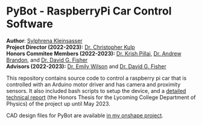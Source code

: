 # PyBot - RaspberryPi Car Control Software

**Author**: [Sylphrena Kleinsasser](https://github.com/sylphrena0)  
**Project Director (2022-2023):** [Dr. Christopher Kulp](https://www.lycoming.edu/faculty/kulp-christopher.aspx)  
**Honors Commitee Members (2022-2023):** [Dr. Krish Pillai](https://www.lycoming.edu/faculty/pillai-krish.aspx), [Dr. Andrew Brandon](https://www.lycoming.edu/faculty/brandon-andrew.aspx), and [Dr. David G. Fisher](https://www.lycoming.edu/faculty/fisher-david.aspx)  
**Advisors (2022-2023):** [Dr. Emily Wilson](https://www.lycoming.edu/faculty/wilson-emily.aspx) and [Dr. David G. Fisher](https://www.lycoming.edu/faculty/fisher-david.aspx)  


This repository contains source code to control a raspberry pi car that is controlled with an Arduino motor driver and has camera and proximity sensors. It also included bash scripts to setup the device, and a [detailed technical report](https://github.com/sylphrena0/pybot/blob/main/Thesis%20Paper.pdf) (the Honors Thesis for the Lycoming College Department of Physics) of the project up until May 2023.

CAD design files for PyBot are available [in my onshape project](https://tinyurl.com/pybot-cad).
